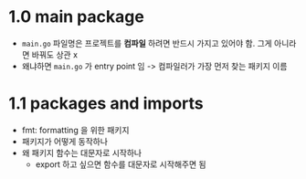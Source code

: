 # 1.0 main package

- `main.go` 파일명은 프로젝트를 **컴파일** 하려면 반드시 가지고 있어야 함. 그게 아니라면 바꿔도 상관 x
- 왜냐하면 `main.go` 가 entry point 임 -> 컴파일러가 가장 먼저 찾는 패키지 이름

# 1.1 packages and imports

- fmt: formatting 을 위한 패키지
- 패키지가 어떻게 동작하나
- 왜 패키지 함수는 대문자로 시작하나
  - export 하고 싶으면 함수를 대문자로 시작해주면 됨
